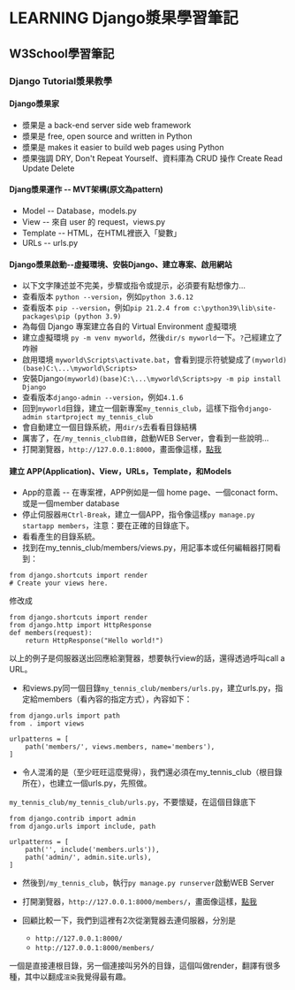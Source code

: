 # LEARNING Django漿果學習筆記
## W3School學習筆記
### Django Tutorial漿果教學
#### Django漿果家
* 漿果是 a back-end server side web framework
* 漿果是 free, open source and written in Python
* 漿果是 makes it easier to build web pages using Python
* 漿果強調 DRY, Don't Repeat Yourself、資料庫為 CRUD 操作 Create Read Update Delete
#### Djang漿果運作 -- MVT架構(原文為pattern)
* Model -- Database，models.py
* View -- 來自 user 的 request，views.py
* Template -- HTML，在HTML裡嵌入「變數」
* URLs -- urls.py
#### Django漿果啟動--虛擬環境、安裝Django、建立專案、啟用網站
* 以下文字陳述並不完美，步驟或指令或提示，必須要有點想像力...
* 查看版本 ```python --version```，例如```python 3.6.12```
* 查看版本 ```pip --version```，例如```pip 21.2.4 from c:\python39\lib\site-packages\pip (python 3.9)```
* 為每個 Django 專案建立各自的 Virtual Environment 虛擬環境
* 建立虛擬環境 ```py -m venv myworld```，然後```dir/s myworld```一下。```?```己經建立了咋辦
* 啟用環境 ```myworld\Scripts\activate.bat```，會看到提示符號變成了```(myworld)(base)C:\...\myworld\Scripts>```
* 安裝Django```(myworld)(base)C:\...\myworld\Scripts>py -m pip install Django```
* 查看版本```django-admin --version```，例如```4.1.6```
* 回到```myworld```目錄，建立一個新專案```my_tennis_club```，這樣下指令```django-admin startproject my_tennis_club```
* 會自動建立一個目錄系統，用```dir/s```去看看目錄結構
* 厲害了，在```/my_tennis_club目錄```，啟動WEB Server，會看到一些說明...
* 打開瀏覽器，```http://127.0.0.1:8000```，畫面像這樣，[點我](https://www.w3schools.com/django/screenshot_django1.png)
#### 建立 APP(Application)、View，URLs，Template，和Models
* App的意義 -- 在專案裡，APP例如是一個 home page、一個conact form、或是一個member database
* 停止伺服器```用Ctrl-Break```，建立一個APP，指令像這樣```py manage.py startapp members```，注意：要在正確的目錄底下。
* 看看產生的目錄系統。
* 找到在my_tennis_club/members/views.py，用記事本或任何編輯器打開看到：
```
from django.shortcuts import render
# Create your views here.
```
修改成
```
from django.shortcuts import render
from django.http import HttpResponse
def members(request):
    return HttpResponse("Hello world!")
```
以上的例子是伺服器送出回應給瀏覽器，想要執行view的話，還得透過呼叫call a URL。

* 和views.py同一個目錄```my_tennis_club/members/urls.py```，建立urls.py，指定給members（看內容的指定方式），內容如下：
```
from django.urls import path
from . import views

urlpatterns = [
    path('members/', views.members, name='members'),
]
```

* 令人混淆的是（至少旺旺這麼覺得），我們還必須在my_tennis_club（根目錄所在），也建立一個urls.py，先照做。

```my_tennis_club/my_tennis_club/urls.py```，不要懷疑，在這個目錄底下
```
from django.contrib import admin
from django.urls import include, path

urlpatterns = [
    path('', include('members.urls')),
    path('admin/', admin.site.urls),
]
```
* 然後到```/my_tennis_club```，執行```py manage.py runserver```啟動WEB Server
* 打開瀏覽器，```http://127.0.0.1:8000/members/```，畫面像這樣，[點我](https://www.w3schools.com/django/screenshot_django_hello_world.png)
* 回顧比較一下，我們到這裡有2次從瀏覽器去連伺服器，分別是

    + ```http://127.0.0.1:8000/```
    + ```http://127.0.0.1:8000/members/```

一個是直接連根目錄，另一個連接叫另外的目錄，這個叫做render，翻譯有很多種，其中以翻成```渲染```我覺得最有趣。
